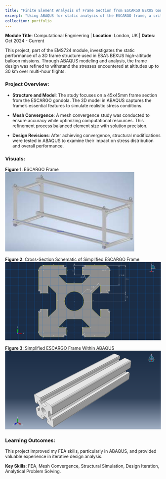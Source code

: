 ```yaml
---
title: "Finite Element Analysis of Frame Section from ESCARGO BEXUS Gondola"
excerpt: "Using ABAQUS for static analysis of the ESCARGO frame, a critical structural component in ESA's BEXUS program.<br/><img src='/images/xyz_bracket.png' width='300'>"
collection: portfolio
---
```


**Module Title**: Computational Engnieering | **Location**: London, UK | **Dates**: Oct 2024 - Current

This project, part of the EMS724 module, investigates the static performance of a 3D frame structure used in ESA’s BEXUS high-altitude balloon missions. Through ABAQUS modeling and analysis, the frame design was refined to withstand the stresses encountered at altitudes up to 30 km over multi-hour flights.

### Project Overview:
- **Structure and Model**: The study focuses on a 45x45mm frame section from the ESCARGO gondola. The 3D model in ABAQUS captures the frame’s essential features to simulate realistic stress conditions.
  
- **Mesh Convergence**: A mesh convergence study was conducted to ensure accuracy while optimizing computational resources. This refinement process balanced element size with solution precision.
  
- **Design Revisions**: After achieving convergence, structural modifications were tested in ABAQUS to examine their impact on stress distribution and overall performance.

<!-- For more information, refer to the full project report [here](#) -->

### Visuals:
  
**Figure 1**: ESCARGO Frame  
![ESCARGO Frame](/images/escargo_frame.png)

**Figure 2**: Cross-Section Schematic of Simplified ESCARGO Frame  
![Cross-Section Schematic](/images/sketch_simp.png)

**Figure 3**: Simplified ESCARGO Frame Within ABAQUS 
![Cross-Section Schematic](/images/xyz_bracket.png)

### Learning Outcomes:
This project improved my FEA skills, particularly in ABAQUS, and provided valuable experience in iterative design analysis.

**Key Skills**: FEA, Mesh Convergence, Structural Simulation, Design Iteration, Analytical Problem Solving.










